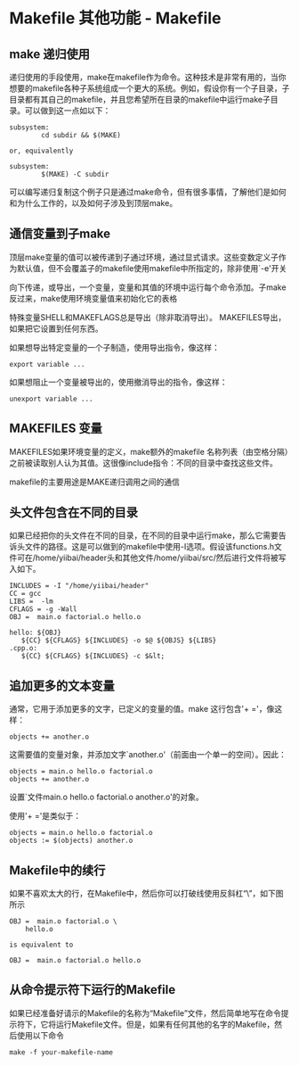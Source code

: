 # Makefile 其他功能 - Makefile

## make 递归使用

递归使用的手段使用，make在makefile作为命令。这种技术是非常有用的，当你想要的makefile各种子系统组成一个更大的系统。例如，假设你有一个子目录，子目录都有其自己的makefile，并且您希望所在目录的makefile中运行make子目录。可以做到这一点如以下：



```
subsystem:
        cd subdir && $(MAKE)

or, equivalently

subsystem:
        $(MAKE) -C subdir

```



可以编写递归复制这个例子只是通过make命令，但有很多事情，了解他们是如何和为什么工作的，以及如何子涉及到顶层make。

## 通信变量到子make

顶层make变量的值可以被传递到子通过环境，通过显式请求。这些变数定义子作为默认值，但不会覆盖子的makefile使用makefile中所指定的，除非使用`-e'开关

向下传递，或导出，一个变量，变量和其值的环境中运行每个命令添加。子make反过来，make使用环境变量值来初始化它的表格

特殊变量SHELL和MAKEFLAGS总是导出（除非取消导出）。 MAKEFILES导出，如果把它设置到任何东西。

如果想导出特定变量的一个子制造，使用导出指令，像这样：



```
export variable ...

```



如果想阻止一个变量被导出的，使用撤消导出的指令，像这样：



```
unexport variable ...

```



## MAKEFILES 变量

MAKEFILES如果环境变量的定义，make额外的makefile 名称列表（由空格分隔）之前被读取别人认为其值。这很像include指令：不同的目录中查找这些文件。

makefile的主要用途是MAKE递归调用之间的通信

## 头文件包含在不同的目录

如果已经把你的头文件在不同的目录，在不同的目录中运行make，那么它需要告诉头文件的路径。这是可以做到的makefile中使用-I选项。假设该functions.h文件可在/home/yiibai/header头和其他文件/home/yiibai/src/然后进行文件将被写入如下。 



```
INCLUDES = -I "/home/yiibai/header"
CC = gcc
LIBS =  -lm
CFLAGS = -g -Wall
OBJ =  main.o factorial.o hello.o

hello: ${OBJ}
   ${CC} ${CFLAGS} ${INCLUDES} -o $@ ${OBJS} ${LIBS}
.cpp.o:
   ${CC} ${CFLAGS} ${INCLUDES} -c $&lt;

```



## 追加更多的文本变量

通常，它用于添加更多的文字，已定义的变量的值。make 这行包含'+ ='，像这样：



```
objects += another.o

```



这需要值的变量对象，并添加文字`another.o'（前面由一个单一的空间）。因此：



```
objects = main.o hello.o factorial.o
objects += another.o

```



设置`文件main.o hello.o factorial.o another.o'的对象。

使用'+ ='是类似于：



```
objects = main.o hello.o factorial.o
objects := $(objects) another.o

```



## Makefile中的续行

如果不喜欢太大的行，在Makefile中，然后你可以打破线使用反斜杠“\”，如下图所示



```
OBJ =  main.o factorial.o \
	hello.o

is equivalent to

OBJ =  main.o factorial.o hello.o

```



## 从命令提示符下运行的Makefile

如果已经准备好请示的Makefile的名称为“Makefile”文件，然后简单地写在命令提示符下，它将运行Makefile文件。但是，如果有任何其他的名字的Makefile，然后使用以下命令



```
make -f your-makefile-name
```



 